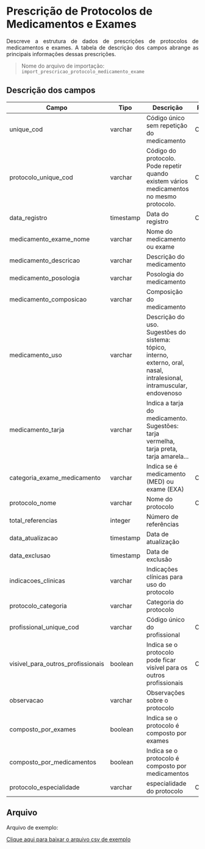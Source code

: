 # Prescrição de Protocolos de Medicamentos e Exames
<p align="justify"> 
Descreve a estrutura de dados de prescrições de protocolos de medicamentos e exames. A tabela de descrição dos campos abrange as principais informações dessas prescrições.
 </p>

> Nome do arquivo de importação: `import_prescricao_protocolo_medicamento_exame`


## Descrição dos campos

| Campo                       | Tipo      | Descrição                                                                  | Restrição       |
|-----------------------------|-----------|----------------------------------------------------------------------------|-----------------|
| unique_cod                 | varchar     | Código único sem repetição do medicamento                     |     Obrigatório            |
| protocolo_unique_cod | varchar     | Código do protocolo. Pode repetir quando existem vários medicamentos no mesmo protocolo.                         |      Obrigatório           |
| data_registro          | timestamp     |   Data do registro                |   Obrigatório              |
| medicamento_exame_nome     | varchar   | Nome do medicamento ou exame  |               |
| medicamento_descricao     | varchar   | Descrição do medicamento                              |                 |
| medicamento_posologia     | varchar   | Posologia do medicamento                            |                |
| medicamento_composicao     |  varchar  | Composição do medicamento                     |                |
| medicamento_uso     |  varchar |  Descrição do uso. Sugestões do sistema: tópico, interno, externo, oral, nasal, intralesional, intramuscular, endovenoso               |               |
| medicamento_tarja     |  varchar  | Indica a tarja do medicamento. Sugestões: tarja vermelha, tarja preta, tarja amarela...                      |               |
| categoria_exame_medicamento     |  varchar  | Indica se é medicamento (MED) ou exame (EXA)                | Obrigatório|
| protocolo_nome     |  varchar  | Nome do protocolo| Obrigatório|
| total_referencias     |  integer  |Número de referências| |
| data_atualizacao     |  timestamp  |Data de atualização| |
| data_exclusao     |  timestamp  |Data de exclusão| |
| indicacoes_clinicas     |  varchar  |Indicações clínicas para uso do protocolo| |
| protocolo_categoria     |  varchar  |Categoria do protocolo| |
| profissional_unique_cod     |  varchar  | Código único do profissional| Obrigatório |
| visivel_para_outros_profissionais     |  boolean  |Indica se o protocolo pode ficar visível para os outros profissionais| Obrigatório |
| observacao     |  varchar  | Observações sobre o protocolo| |
| composto_por_exames     |  boolean  | Indica se o protocolo é composto por exames| |
| composto_por_medicamentos     |  boolean  | Indica se o protocolo é composto por medicamentos| |
| protocolo_especialidade     |  varchar  | especialidade do protocolo| Obrigatório |



## Arquivo
<p align="justify">Arquivo de exemplo:</p>

[Clique aqui para baixar o arquivo csv de exemplo](arquivos_exemplos/prescricao_protocolo_medicamento_exame.csv ':ignore')




